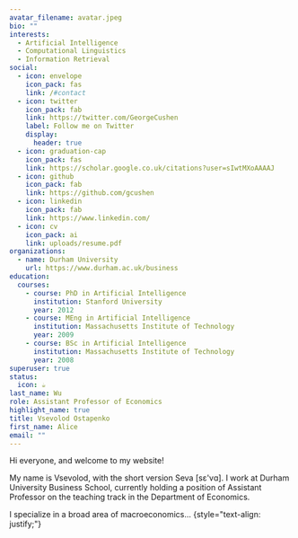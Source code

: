```yaml
---
avatar_filename: avatar.jpeg
bio: ""
interests:
  - Artificial Intelligence
  - Computational Linguistics
  - Information Retrieval
social:
  - icon: envelope
    icon_pack: fas
    link: /#contact
  - icon: twitter
    icon_pack: fab
    link: https://twitter.com/GeorgeCushen
    label: Follow me on Twitter
    display:
      header: true
  - icon: graduation-cap
    icon_pack: fas
    link: https://scholar.google.co.uk/citations?user=sIwtMXoAAAAJ
  - icon: github
    icon_pack: fab
    link: https://github.com/gcushen
  - icon: linkedin
    icon_pack: fab
    link: https://www.linkedin.com/
  - icon: cv
    icon_pack: ai
    link: uploads/resume.pdf
organizations:
  - name: Durham University
    url: https://www.durham.ac.uk/business
education:
  courses:
    - course: PhD in Artificial Intelligence
      institution: Stanford University
      year: 2012
    - course: MEng in Artificial Intelligence
      institution: Massachusetts Institute of Technology
      year: 2009
    - course: BSc in Artificial Intelligence
      institution: Massachusetts Institute of Technology
      year: 2008
superuser: true
status:
  icon: ☕️
last_name: Wu
role: Assistant Professor of Economics
highlight_name: true
title: Vsevolod Ostapenko
first_name: Alice
email: ""
---
```

Hi everyone, and welcome to my website!

My name is Vsevolod, with the short version Seva \[sɛ'vɑ]. I work at Durham University Business School, currently holding a position of Assistant Professor on the teaching track in the Department of Economics. 

I specialize in a broad area of macroeconomics...
{style="text-align: justify;"}